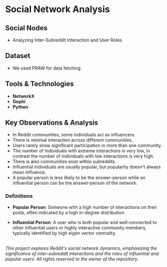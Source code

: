 # Social Network Analysis

## Social Nodes
- Analyzing Inter-Subreddit Interaction and User Roles

## Dataset
- We used PRAW for data fetching.

## Tools & Technologies
- **NetworkX**
- **Gephi**
- **Python**

## Key Observations & Analysis
- In Reddit communities, some individuals act as influencers.
- There is minimal interaction across different communities.
- Users rarely show significant participation in more than one community.
- The number of individuals with extreme interactions is very low, in contrast the number of individuals with low interactions is very high.
- There is also communities exist within subreddits.
- Influential individuals are usually popular, but popularity doesn't always mean influence.
- A popular person is less likely to be the answer-person while an influential person can be the answer-person of the network.

### Definitions
- **Popular Person**: Someone with a high number of interactions on their posts, often indicated by a high in-degree distribution.

- **Influential Person**: A user who is both popular and well-connected to other influential users or highly interactive community members, typically identified by high eigen vector centrality.
 
<br>
<em>This project explores Reddit's social network dynamics, emphasizing the significance of inter-subreddit interactions and the roles of influential and popular users. All rights reserved to the owner of the repository.</em>

